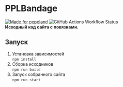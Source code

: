 # PPLBandage
[![Made for pepeland](https://andcool.ru/static/badges/made-for-ppl.svg)](https://pepeland.net)
![GitHub Actions Workflow Status](https://img.shields.io/github/actions/workflow/status/PPLBandage/pplbandage_site/main.yml?style=flat&label=Build%20%26%20Deploy&link=https%3A%2F%2Fgithub.com%2FPPLBandage%2Fpplbandage_site%2Factions)  
**Исходный код сайта с повязками.**

## Запуск

1. Установка зависимостей  
    `npm install`
2. Сборка исходников  
    `npm run build`
3. Запуск собранного сайта  
   `npm run start`
